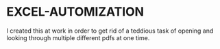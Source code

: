 # EXCEL-AUTOMIZATION
I created this at work in order to get rid of a teddious task of opening and looking through multiple different pdfs at one time.
